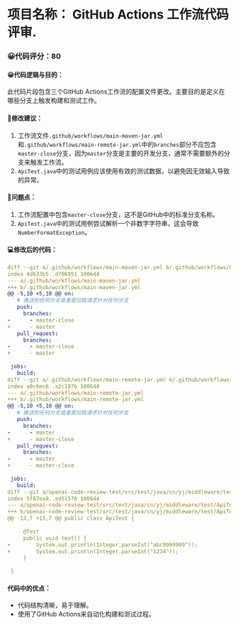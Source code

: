 # 项目名称： GitHub Actions 工作流代码评审.

### 😀代码评分：80
#### 😀代码逻辑与目的：
此代码片段包含三个GitHub Actions工作流的配置文件更改。主要目的是定义在哪些分支上触发构建和测试工作。

#### 🎯修改建议：
1. 工作流文件`.github/workflows/main-maven-jar.yml`和`.github/workflows/main-remote-jar.yml`中的`branches`部分不应包含`master-close`分支，因为`master`分支是主要的开发分支，通常不需要额外的分支来触发工作流。
2. `ApiTest.java`中的测试用例应该使用有效的测试数据，以避免因无效输入导致的异常。

#### 🤔问题点：
1. 工作流配置中包含`master-close`分支，这不是GitHub中的标准分支名称。
2. `ApiTest.java`中的测试用例尝试解析一个非数字字符串，这会导致`NumberFormatException`。

#### 💻修改后的代码：
```yaml
diff --git a/.github/workflows/main-maven-jar.yml b/.github/workflows/main-maven-jar.yml
index 4d633b5..d706951 100644
--- a/.github/workflows/main-maven-jar.yml
+++ b/.github/workflows/main-maven-jar.yml
@@ -5,10 +5,10 @@ on:
   # 推送到任何分支或者是拉取请求针对任何分支
   push:
     branches:
-      - master-close
+      - master
   pull_request:
     branches:
-      - master-close
+      - master
       
 jobs:
   build:
diff --git a/.github/workflows/main-remote-jar.yml b/.github/workflows/main-remote-jar.yml
index a0c6ec6..a2c187b 100644
--- a/.github/workflows/main-remote-jar.yml
+++ b/.github/workflows/main-remote-jar.yml
@@ -5,10 +5,10 @@ on:
   # 推送到任何分支或者是拉取请求针对任何分支
   push:
     branches:
-      - master
+      - master-close
   pull_request:
     branches:
-      - master
+      - master-close
       
 jobs:
   build:
diff --git a/openai-code-review-test/src/test/java/cn/yj/middleware/test/ApiTest.java b/openai-code-review-test/src/test/java/cn/yj/middleware/test/ApiTest.java
index 5f87ea9..ed51578 100644
--- a/openai-code-review-test/src/test/java/cn/yj/middleware/test/ApiTest.java
+++ b/openai-code-review-test/src/test/java/cn/yj/middleware/test/ApiTest.java
@@ -13,7 +13,7 @@ public class ApiTest {
 
     @Test
     public void test() {
-        System.out.println(Integer.parseInt("abc9999999"));
+        System.out.println(Integer.parseInt("1234"));
     }
 
 }
```

#### 代码中的优点：
- 代码结构清晰，易于理解。
- 使用了GitHub Actions来自动化构建和测试过程。